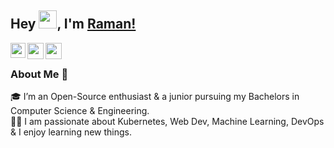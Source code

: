 ## Hey <img src="https://github.com/TheDudeThatCode/TheDudeThatCode/blob/master/Assets/Hi.gif" width="29px">, I'm [Raman!](https://github.com/Ramanbaral) 

<a href="https://www.linkedin.com/in/raman-baral-a69a081b1/">
  <img align="left" width="24px" src="https://cdn.jsdelivr.net/npm/simple-icons@v3/icons/linkedin.svg"  />
</a>
<a href="https://twitter.com/raman_baral_">
  <img align="left" width="26px" src="https://cdn.jsdelivr.net/npm/simple-icons@v3/icons/twitter.svg" />
</a>
<a href="mailto:ramanisstudent@gmail.com">
  <img align="left" width="26px" src="https://cdn.jsdelivr.net/npm/simple-icons@v3/icons/gmail.svg" />
</a>

<br />

### About Me 🚀
🎓 I’m an Open-Source enthusiast & a junior pursuing my Bachelors in Computer Science & Engineering. </br>
👨‍💻  I am passionate about Kubernetes, Web Dev, Machine Learning, DevOps & I enjoy learning new things. </br>
